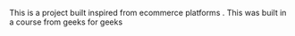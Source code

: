 This is a project built inspired from ecommerce platforms . This was built in a course from geeks for geeks
